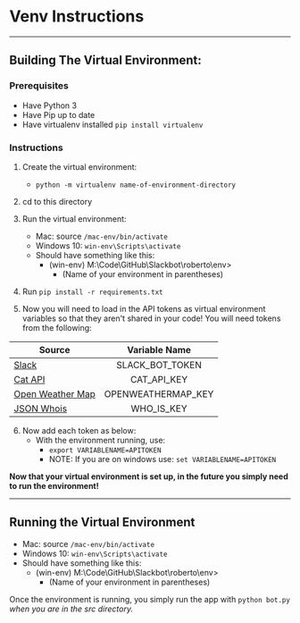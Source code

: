 # Venv Instructions
---
## Building The Virtual Environment:

### Prerequisites
* Have Python 3
* Have Pip up to date
* Have virtualenv installed `pip install virtualenv`

### Instructions

1. Create the virtual environment:
    * `python -m virtualenv name-of-environment-directory`


2. cd to this directory


3. Run the virtual environment:
    * Mac: source `/mac-env/bin/activate`
    * Windows 10: `win-env\Scripts\activate`
    * Should have something like this:
        * (win-env) M:\Code\GitHub\Slackbot\roberto\env>
            * (Name of your environment in parentheses)


4. Run `pip install -r requirements.txt`


5. Now you will need to load in the API tokens as virtual environment variables so that they aren't shared in your code! You will need tokens from the following:

| Source                                         | Variable Name      |
| ---------------------------------------------- |:------------------:|
| [Slack](https://api.slack.com/apps)            | SLACK_BOT_TOKEN    |
| [Cat API](http://thecatapi.com/)               | CAT_API_KEY        |
| [Open Weather Map](https://openweathermap.org/)| OPENWEATHERMAP_KEY |
| [JSON Whois](https://jsonwhois.io/)            | WHO_IS_KEY         |

6. Now add each token as below:
    * With the environment running, use:
        * `export VARIABLENAME=APITOKEN`
        * NOTE: If you are on windows use: `set VARIABLENAME=APITOKEN`


**Now that your virtual environment is set up, in the future you simply need to run the environment!**

---
## Running the Virtual Environment
* Mac: source `/mac-env/bin/activate`
* Windows 10: `win-env\Scripts\activate`
* Should have something like this:
    * (win-env) M:\Code\GitHub\Slackbot\roberto\env>
        * (Name of your environment in parentheses)

Once the environment is running, you simply run the app with `python bot.py` *when you are in the src directory.*
